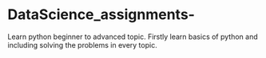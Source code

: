 # DataScience_assignments-
Learn python beginner to advanced topic.
Firstly learn basics of python and including solving the problems in every topic.
